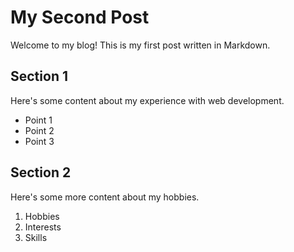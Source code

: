 # My Second Post

Welcome to my blog! This is my first post written in Markdown.

## Section 1

Here's some content about my experience with web development.

- Point 1
- Point 2
- Point 3

## Section 2

Here's some more content about my hobbies.

1. Hobbies
2. Interests
3. Skills
